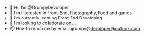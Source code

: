 - 👋 Hi, I’m @GrumpyDevoloper
- 👀 I’m interested in Front-End, Photography, Food and games
- 🌱 I’m currently learning Front-End Devoloping
- 💞️ I’m looking to collaborate on ...
- 📫 How to reach me by email: grumpy@devoloper@outlook.com

<!---
GrumpyDevoloper/GrumpyDevoloper is a ✨ special ✨ repository because its `README.md` (this file) appears on your GitHub profile.
You can click the Preview link to take a look at your changes.
--->
